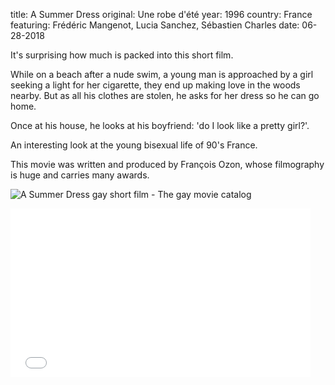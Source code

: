 title: A Summer Dress
original: Une robe d'été
year: 1996
country: France
featuring: Frédéric Mangenot, Lucia Sanchez, Sébastien Charles 
date: 06-28-2018

It's surprising how much is packed into this short film. 

While on a beach after a nude swim, a young man is approached by a girl seeking a light for her cigarette, they end up making love in the woods nearby. But as all his clothes are stolen, he asks for her dress so he can go home.

Once at his house, he looks at his boyfriend: 'do I look like a pretty girl?'.

An interesting look at the young bisexual life of 90's France.

This movie was written and produced by François Ozon, whose filmography is huge and carries many awards.

![A Summer Dress gay short film - The gay movie catalog]({filename}/uploads/summerdress.jpg)

<iframe frameborder="0" width="480" height="270" src="//www.dailymotion.com/embed/video/xczokl" allowfullscreen allow="autoplay"></iframe>

 

 